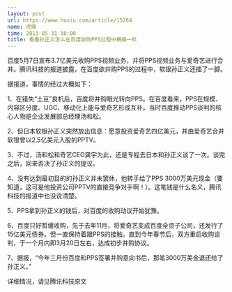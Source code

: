 ```yaml
---
layout: post
url: https://www.huxiu.com/article/15264
name: 虎嗅
time: 2013-05-31 10:00
title: 看看孙正义怎么在百度收购PPS过程中横插一杠
---
```

百度5月7日宣布3.7亿美元收购PPS视频业务，并将PPS视频业务与爱奇艺进行合并。腾讯科技的报道披露，在百度欲并购PPS的过程中，软银孙正义还插了一脚。

据报道，事情的经过大概如下：

1、在错失“土豆”良机后，百度将并购眼光转向PPS。在百度看来，PPS在规模、内容区分度、UGC、移动化上能与爱奇艺形成互补。当时百度推动PPS谈判的核心人物是企业发展部总经理汤和松。

2、但日本软银孙正义突然放出信息：愿意投资爱奇艺四亿美元，并由爱奇艺合并软银曾以2.5亿美元入股的PPTV。

3、不过，汤和松和奇艺CEO龚宇为此，还是专程去日本和孙正义谈了一次。谈完之后，回来否决了孙正义的提议。

4、没有达到最初目的的孙正义并未罢休，他转手给了PPS 3000万美元现金（要知道，这可是他投资公司PPTV的直接竞争对手啊！）。这笔钱是什么名义，腾讯科技的报道中也没说清楚。

5、PPS拿到孙正义的钱后，对百度的收购动议开始犹豫。

6、百度只好暂缓收购，先于去年11月，将爱奇艺变成百度全资子公司，还发行了15亿美元债券。但一直保持着跟PPS的接触。直到今年春节后，双方重启收购谈判，于一个月内即3月20日左右，达成初步并购协议。

7、据报，“今年三月份百度和PPS签署并购意向书后，那笔3000万美金退还给了孙正义。”

详细情况，请见腾讯科技原文

